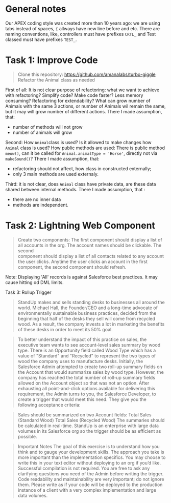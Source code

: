# General notes

Our APEX coding style was created more than 10 years ago: we are using tabs instead of spaces, `{` allways have new line
before and etc. There are naming conventions, like, controllers must have prefixes `CRTL_` and Test classed must have
prefixes `TEST_`.

# Task 1: Improve Code

> Clone this repository: https://github.com/amanalabs/turbo-giggle
> Refactor the Animal class as needed

First of all: It is not clear purpose of refactoring: what we want to achieve with refactoring? Simplify code? Make code
faster? Less memory consuming? Refactoring for extendability? What can grow number of Animals with the same 3 actions,
or number of Animals wil remain the same, but it may will grow number of different actions. There I made assumption,
that:

* number of methods will not grow
* number of animals will grow

Second: How `Animal`class is used? Is it allowed to make changes how `Animal` class is used? How public methods are
used: There is public method `meow()`, can it be called for `Animal.animalType = 'Horse'`, directly not
via `makeSound()`? There I made assumption, that:

* refactoring should not affect, how class in constructed externally;
* only 3 main methods are used externaly.

Third: it is not clear, does `Animal` class have private data, are these data shared between internal methods. There I
made assumption, that :

* there are no inner data
* methods are independent.

# Task 2: Lightning Web Component

> Create two components:
The first component should display a list of all accounts in the org. The account names should be clickable. The second  
component should display a list of all contacts related to any account the user clicks. Anytime the user clicks an account in the first component, the second component should refresh.

Note: Displaying 'All' records is against Salesforce best practices. It may cause hitting od DML limits.

Task 3: Rollup Trigger

> StandUp makes and sells standing desks to businesses all around the world. Michael Hall, the Founder/CEO and a long-time advocate of environmentally sustainable business practices, decided from the beginning that half of the desks they sell will come from recycled wood. As a result, the company invests a lot in marketing the benefits of these desks in order to meet its 50% goal.

> To better understand the impact of this practice on sales, the executive team wants to see account-level sales summary by wood type. There is an Opportunity field called Wood Type which has a value of "Standard" and "Recycled" to represent the two types of wood the company uses to manufacture desks. Initially, the Salesforce Admin attempted to create two roll-up summary fields on the Account that would summarize sales by wood type. However, the company has reached the total number of roll-up summary fields allowed on the Account object so that was not an option. After exhausting all point-and-click options available for delivering this requirement, the Admin turns to you, the Salesforce Developer, to create a trigger that would meet this need. They give you the following acceptance criteria:

> Sales should be summarized on two Account fields:
Total Sales (Standard Wood)
Total Sales (Recycled Wood)
The summaries should be calculated in real-time. StandUp is an enterprise with large data volumes in its Salesforce org so the trigger should be as efficient as possible.

> Important Notes The goal of this exercise is to understand how you think and to gauge your development skills. The approach you take is more important than the implementation specifics. You may choose to write this in your text editor without deploying to an org if you’d like. Successful compilation is not required. You are free to ask any clarifying questions you need of the Admin before writing the trigger. Code readability and maintainability are very important; do not ignore them. Please write as if your code will be deployed to the production instance of a client with a very complex implementation and large data volumes.
